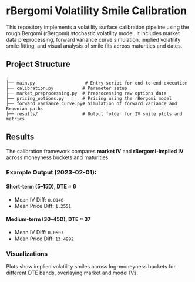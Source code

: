 # rBergomi Volatility Smile Calibration

This repository implements a volatility surface calibration pipeline using the rough Bergomi (rBergomi) stochastic volatility model. It includes market data preprocessing, forward variance curve simulation, implied volatility smile fitting, and visual analysis of smile fits across maturities and dates.

## Project Structure

```
.
├── main.py                   # Entry script for end-to-end execution
├── calibration.py           # Parameter setup 
├── market_preprocessing.py  # Preprocessing raw options data
├── pricing_options.py       # Pricing using the rBergomi model
├── forward_variance_curve.py# Simulation of forward variance and Brownian paths
├── results/                 # Output folder for IV smile plots and metrics
```

## Results

The calibration framework compares **market IV** and **rBergomi-implied IV** across moneyness buckets and maturities.

### Example Output (2023-02-01):

#### Short-term (5–15D), DTE ≈ 6
- Mean IV Diff: `0.0146`
- Mean Price Diff: `1.2551`

#### Medium-term (30–45D), DTE ≈ 37
- Mean IV Diff: `0.0507`
- Mean Price Diff: `13.4992`

### Visualizations

Plots show implied volatility smiles across log-moneyness buckets for different DTE bands, overlaying market and model IVs.

